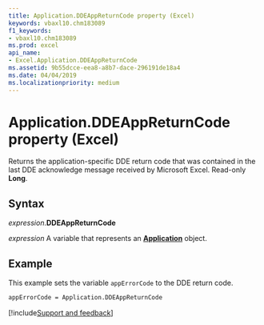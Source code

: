 ```yaml
---
title: Application.DDEAppReturnCode property (Excel)
keywords: vbaxl10.chm183089
f1_keywords:
- vbaxl10.chm183089
ms.prod: excel
api_name:
- Excel.Application.DDEAppReturnCode
ms.assetid: 9b55dcce-eea8-a8b7-dace-296191de18a4
ms.date: 04/04/2019
ms.localizationpriority: medium
---
```



# Application.DDEAppReturnCode property (Excel)

Returns the application-specific DDE return code that was contained in the last DDE acknowledge message received by Microsoft Excel. Read-only **Long**.


## Syntax

_expression_.**DDEAppReturnCode**

_expression_ A variable that represents an **[Application](Excel.Application(object).md)** object.


## Example

This example sets the variable `appErrorCode` to the DDE return code.

```vb
appErrorCode = Application.DDEAppReturnCode
```




[!include[Support and feedback](~/includes/feedback-boilerplate.md)]